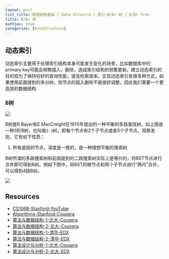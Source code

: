 ```yaml
---
layout: post
list_title: 数据结构基础 | Data Structre | 索引-B/B+ 树 | B/B+ Tree
title: B/B+ 树 
mathjax: true
categories: [DataStructure]
---
```


## 动态索引

动态索引主要用于处理索引结构本身可能发生变化的场景，比如数据库中的primary key可能会频繁插入，删除，造成索引结构的频繁更新。建立动态索引的目的视为了保持较好的查询性能，提高检索效率。实现动态索引有很多种方式，如果使用前面提到的多分树，则节点的插入删除不是很好调整。因此我们需要一个更高效的数据结构

### B树

<img class="md-img-center" src="{{site.baseurl}}/assets/images/2008/09/B-Tree-1.png">

B树是R.Bayer和E.MacCreight在1970年提出的一种平衡的多路查找树，如上图是一种3阶B树，也叫做`2-3`树，即每个节点有2个子节点或者3个子节点。观察发现，它有如下性质：

1. 所有底层的节点，深度是一致的，是一种理想平衡的搜索树

B树所谓的多路搜索树和前面提到的二路搜索树实际上是等价的，将BST节点进行合并即可得到B树。例如下图中，将BST的根节点和两个子节点进行“两代”合并，可以得到4路B树。

<img class="md-img-center" src="{{site.baseurl}}/assets/images/2010/09/b-tree-2.png">















## Resources 

- [CS106B-Stanford-YouTube](https://www.youtube.com/watch?v=NcZ2cu7gc-A&list=PLnfg8b9vdpLn9exZweTJx44CII1bYczuk)
- [Algorithms-Stanford-Cousera](https://www.coursera.org/learn/algorithms-divide-conquer/home/welcome)
- [算法与数据结构-1-北大-Cousera](https://www.coursera.org/learn/shuju-jiegou-suanfa/home/welcome)
- [算法与数据结构-2-北大-Cousera](https://www.coursera.org/learn/gaoji-shuju-jiegou/home/welcome)
- [算法与数据结构-1-清华-EDX](https://courses.edx.org/courses/course-v1:TsinghuaX+30240184.1x+3T2017/course/)
- [算法与数据结构-2-清华-EDX](https://courses.edx.org/courses/course-v1:PekingX+04833050X+1T2016/course/)
- [算法设计与分析-1-北大-Cousera](https://www.coursera.org/learn/algorithms/home/welcome)
- [算法设计与分析-2-北大-EDX](https://courses.edx.org/courses/course-v1:PekingX+04833050X+1T2016/course/)

